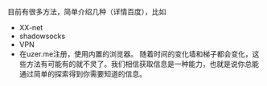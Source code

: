目前有很多方法，简单介绍几种（详情百度），比如
 - XX-net
 - shadowsocks
 - VPN  
 - 在uzer.me注册，使用内置的浏览器。
随着时间的变化墙和梯子都会变化，这些方法有可能有的就不灵了。我们相信获取信息是一种能力，也就是说你总能通过简单的探索得到你需要知道的信息。
